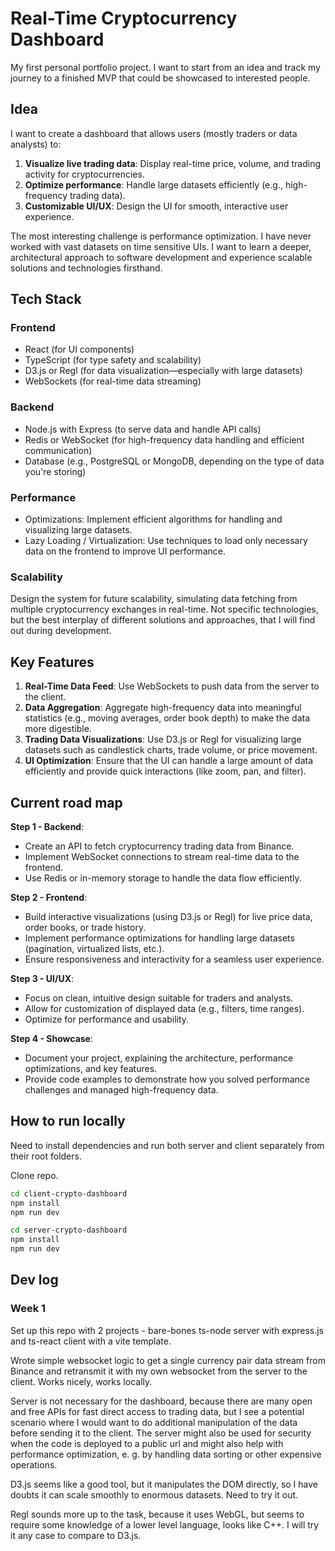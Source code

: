 # Real-Time Cryptocurrency Dashboard

My first personal portfolio project. I want to start from an idea and track my journey to a finished MVP that could be showcased to interested people.

## Idea

I want to create a dashboard that allows users (mostly traders or data analysts) to:

1. **Visualize live trading data**: Display real-time price, volume, and trading activity for cryptocurrencies.
2. **Optimize performance**: Handle large datasets efficiently (e.g., high-frequency trading data).
3. **Customizable UI/UX**: Design the UI for smooth, interactive user experience.

The most interesting challenge is performance optimization. I have never worked with vast datasets on time sensitive UIs. I want to  learn a deeper, architectural approach to software development and experience scalable solutions and technologies firsthand.

## Tech Stack

### Frontend

- React (for UI components)
- TypeScript (for type safety and scalability)
- D3.js or Regl (for data visualization—especially with large datasets)
- WebSockets (for real-time data streaming)

### Backend

- Node.js with Express (to serve data and handle API calls)
- Redis or WebSocket (for high-frequency data handling and efficient communication)
- Database (e.g., PostgreSQL or MongoDB, depending on the type of data you're storing)

### Performance

- Optimizations: Implement efficient algorithms for handling and visualizing large datasets.
- Lazy Loading / Virtualization: Use techniques to load only necessary data on the frontend to improve UI performance.

### Scalability

Design the system for future scalability, simulating data fetching from multiple cryptocurrency exchanges in real-time. Not specific technologies, but the best interplay of different solutions and approaches, that I will find out during development.

## Key Features

1. **Real-Time Data Feed**: Use WebSockets to push data from the server to the client.
2. **Data Aggregation**: Aggregate high-frequency data into meaningful statistics (e.g., moving averages, order book depth) to make the data more digestible.
3. **Trading Data Visualizations**: Use D3.js or Regl for visualizing large datasets such as candlestick charts, trade volume, or price movement.
4. **UI Optimization**: Ensure that the UI can handle a large amount of data efficiently and provide quick interactions (like zoom, pan, and filter).

## Current road map

**Step 1 - Backend**:

- Create an API to fetch cryptocurrency trading data from Binance.
- Implement WebSocket connections to stream real-time data to the frontend.
- Use Redis or in-memory storage to handle the data flow efficiently.

**Step 2 - Frontend**:

- Build interactive visualizations (using D3.js or Regl) for live price data, order books, or trade history.
- Implement performance optimizations for handling large datasets (pagination, virtualized lists, etc.).
- Ensure responsiveness and interactivity for a seamless user experience.

**Step 3 - UI/UX**:

- Focus on clean, intuitive design suitable for traders and analysts.
- Allow for customization of displayed data (e.g., filters, time ranges).
- Optimize for performance and usability.

**Step 4 - Showcase**:

- Document your project, explaining the architecture, performance optimizations, and key features.
- Provide code examples to demonstrate how you solved performance challenges and managed high-frequency data.

## How to run locally

Need to install dependencies and run both server and client separately from their root folders.

Clone repo.

```sh
cd client-crypto-dashboard
npm install
npm run dev
```

```sh
cd server-crypto-dashboard
npm install
npm run dev
```

## Dev log

### Week 1

Set up this repo with 2 projects - bare-bones ts-node server with express.js and ts-react client with a vite template.

Wrote simple websocket logic to get a single currency pair data stream from Binance and retransmit it with my own websocket from the server to the client. Works nicely, works locally.

Server is not necessary for the dashboard, because there are many open and free APIs for fast direct access to trading data, but I see a potential scenario where I would want to do additional manipulation of the data before sending it to the client. The server might also be used for security when the code is deployed to a public url and might also help with performance optimization, e. g. by handling data sorting or other expensive operations.

D3.js seems like a good tool, but it manipulates the DOM directly, so I have doubts it can scale smoothly to enormous datasets. Need to try it out.

Regl sounds more up to the task, because it uses WebGL, but seems to require some knowledge of a lower level language, looks like C++. I will try it any case to compare to D3.js.
